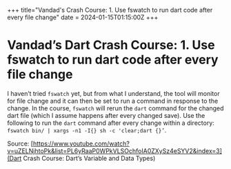 +++
title="Vandad's Crash Course: 1. Use fswatch to run dart code after every file change"
date = 2024-01-15T01:15:00Z
+++

# Vandad’s Dart Crash Course: 1. Use fswatch to run dart code after every file change

I haven’t tried `fswatch` yet, but from what I understand, the tool will monitor for file change and it can then be set to run a command in response to the change. In the course, `fswatch` will rerun the `dart` command for the changed dart file (which I assume happens after every changed save). Use the following to run the `dart` command after every change within a directory: `fswatch bin/ | xargs -n1 -I{} sh -c 'clear;dart {}’`.

Source: [https://www.youtube.com/watch?v=uZELNjhtoPk&list=PL6yRaaP0WPkVLSOchfoIA0ZXySz4eSYV2&index=3](Dart Crash Course: Dart’s Variable and Data Types)
